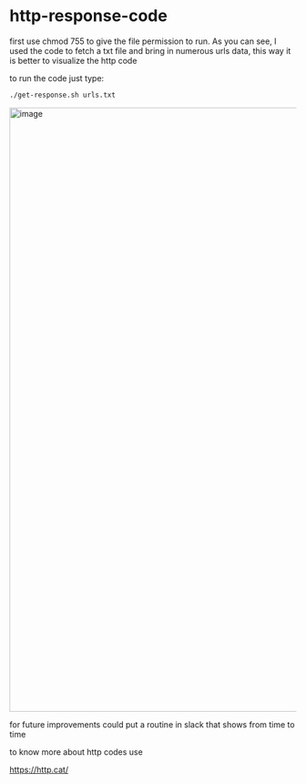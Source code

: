 # http-response-code

first use chmod 755 to give the file permission to run.
As you can see, I used the code to fetch a txt file and bring in numerous urls data, this way it is better to visualize the http code

to run the code just type:

```bash
./get-response.sh urls.txt
```
<img width="1059" alt="image" src="https://user-images.githubusercontent.com/23500408/168315481-a9e7e7ef-cf07-4ad8-97a8-0a096f4bf5aa.png">

for future improvements could put a routine in slack that shows from time to time

to know more about http codes use

https://http.cat/
